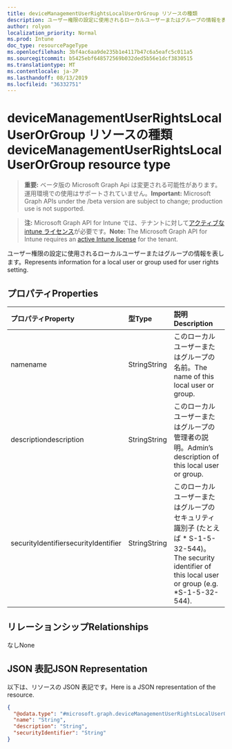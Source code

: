 ```yaml
---
title: deviceManagementUserRightsLocalUserOrGroup リソースの種類
description: ユーザー権限の設定に使用されるローカルユーザーまたはグループの情報を表します。
author: rolyon
localization_priority: Normal
ms.prod: Intune
doc_type: resourcePageType
ms.openlocfilehash: 3bf4ac6aa9de235b1e4117b47c6a5eafc5c011a5
ms.sourcegitcommit: b5425ebf648572569b032ded5b56e1dcf3830515
ms.translationtype: MT
ms.contentlocale: ja-JP
ms.lasthandoff: 08/13/2019
ms.locfileid: "36332751"
---
```

# <a name="devicemanagementuserrightslocaluserorgroup-resource-type"></a><span data-ttu-id="64f42-103">deviceManagementUserRightsLocalUserOrGroup リソースの種類</span><span class="sxs-lookup"><span data-stu-id="64f42-103">deviceManagementUserRightsLocalUserOrGroup resource type</span></span>

> <span data-ttu-id="64f42-104">**重要:** ベータ版の Microsoft Graph Api は変更される可能性があります。運用環境での使用はサポートされていません。</span><span class="sxs-lookup"><span data-stu-id="64f42-104">**Important:** Microsoft Graph APIs under the /beta version are subject to change; production use is not supported.</span></span>

> <span data-ttu-id="64f42-105">**注:** Microsoft Graph API for Intune では、テナントに対して[アクティブな intune ライセンス](https://go.microsoft.com/fwlink/?linkid=839381)が必要です。</span><span class="sxs-lookup"><span data-stu-id="64f42-105">**Note:** The Microsoft Graph API for Intune requires an [active Intune license](https://go.microsoft.com/fwlink/?linkid=839381) for the tenant.</span></span>

<span data-ttu-id="64f42-106">ユーザー権限の設定に使用されるローカルユーザーまたはグループの情報を表します。</span><span class="sxs-lookup"><span data-stu-id="64f42-106">Represents information for a local user or group used for user rights setting.</span></span>

## <a name="properties"></a><span data-ttu-id="64f42-107">プロパティ</span><span class="sxs-lookup"><span data-stu-id="64f42-107">Properties</span></span>
|<span data-ttu-id="64f42-108">プロパティ</span><span class="sxs-lookup"><span data-stu-id="64f42-108">Property</span></span>|<span data-ttu-id="64f42-109">型</span><span class="sxs-lookup"><span data-stu-id="64f42-109">Type</span></span>|<span data-ttu-id="64f42-110">説明</span><span class="sxs-lookup"><span data-stu-id="64f42-110">Description</span></span>|
|:---|:---|:---|
|<span data-ttu-id="64f42-111">name</span><span class="sxs-lookup"><span data-stu-id="64f42-111">name</span></span>|<span data-ttu-id="64f42-112">String</span><span class="sxs-lookup"><span data-stu-id="64f42-112">String</span></span>|<span data-ttu-id="64f42-113">このローカルユーザーまたはグループの名前。</span><span class="sxs-lookup"><span data-stu-id="64f42-113">The name of this local user or group.</span></span>|
|<span data-ttu-id="64f42-114">description</span><span class="sxs-lookup"><span data-stu-id="64f42-114">description</span></span>|<span data-ttu-id="64f42-115">String</span><span class="sxs-lookup"><span data-stu-id="64f42-115">String</span></span>|<span data-ttu-id="64f42-116">このローカルユーザーまたはグループの管理者の説明。</span><span class="sxs-lookup"><span data-stu-id="64f42-116">Admin’s description of this local user or group.</span></span>|
|<span data-ttu-id="64f42-117">securityIdentifier</span><span class="sxs-lookup"><span data-stu-id="64f42-117">securityIdentifier</span></span>|<span data-ttu-id="64f42-118">String</span><span class="sxs-lookup"><span data-stu-id="64f42-118">String</span></span>|<span data-ttu-id="64f42-119">このローカルユーザーまたはグループのセキュリティ識別子 (たとえば \* S-1-5-32-544)。</span><span class="sxs-lookup"><span data-stu-id="64f42-119">The security identifier of this local user or group (e.g. \*S-1-5-32-544).</span></span>|

## <a name="relationships"></a><span data-ttu-id="64f42-120">リレーションシップ</span><span class="sxs-lookup"><span data-stu-id="64f42-120">Relationships</span></span>
<span data-ttu-id="64f42-121">なし</span><span class="sxs-lookup"><span data-stu-id="64f42-121">None</span></span>

## <a name="json-representation"></a><span data-ttu-id="64f42-122">JSON 表記</span><span class="sxs-lookup"><span data-stu-id="64f42-122">JSON Representation</span></span>
<span data-ttu-id="64f42-123">以下は、リソースの JSON 表記です。</span><span class="sxs-lookup"><span data-stu-id="64f42-123">Here is a JSON representation of the resource.</span></span>
<!-- {
  "blockType": "resource",
  "@odata.type": "microsoft.graph.deviceManagementUserRightsLocalUserOrGroup"
}
-->
``` json
{
  "@odata.type": "#microsoft.graph.deviceManagementUserRightsLocalUserOrGroup",
  "name": "String",
  "description": "String",
  "securityIdentifier": "String"
}
```



